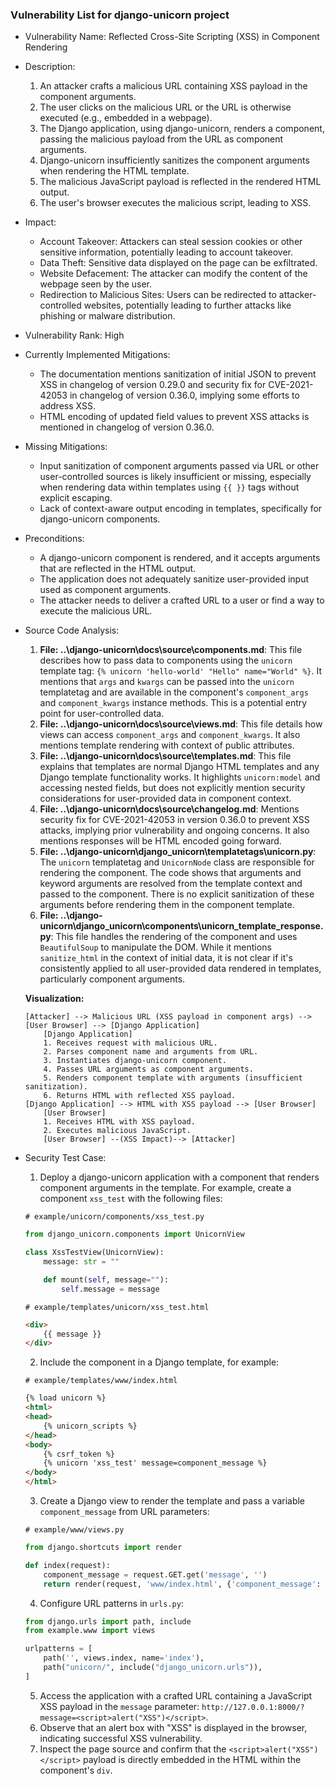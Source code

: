 ### Vulnerability List for django-unicorn project

* Vulnerability Name: Reflected Cross-Site Scripting (XSS) in Component Rendering

* Description:
    1. An attacker crafts a malicious URL containing XSS payload in the component arguments.
    2. The user clicks on the malicious URL or the URL is otherwise executed (e.g., embedded in a webpage).
    3. The Django application, using django-unicorn, renders a component, passing the malicious payload from the URL as component arguments.
    4. Django-unicorn insufficiently sanitizes the component arguments when rendering the HTML template.
    5. The malicious JavaScript payload is reflected in the rendered HTML output.
    6. The user's browser executes the malicious script, leading to XSS.

* Impact:
    - Account Takeover: Attackers can steal session cookies or other sensitive information, potentially leading to account takeover.
    - Data Theft: Sensitive data displayed on the page can be exfiltrated.
    - Website Defacement: The attacker can modify the content of the webpage seen by the user.
    - Redirection to Malicious Sites: Users can be redirected to attacker-controlled websites, potentially leading to further attacks like phishing or malware distribution.

* Vulnerability Rank: High

* Currently Implemented Mitigations:
    - The documentation mentions sanitization of initial JSON to prevent XSS in changelog of version 0.29.0 and security fix for CVE-2021-42053 in changelog of version 0.36.0, implying some efforts to address XSS.
    - HTML encoding of updated field values to prevent XSS attacks is mentioned in changelog of version 0.36.0.

* Missing Mitigations:
    - Input sanitization of component arguments passed via URL or other user-controlled sources is likely insufficient or missing, especially when rendering data within templates using `{{ }}` tags without explicit escaping.
    - Lack of context-aware output encoding in templates, specifically for django-unicorn components.

* Preconditions:
    - A django-unicorn component is rendered, and it accepts arguments that are reflected in the HTML output.
    - The application does not adequately sanitize user-provided input used as component arguments.
    - The attacker needs to deliver a crafted URL to a user or find a way to execute the malicious URL.

* Source Code Analysis:
    1. **File: ..\django-unicorn\docs\source\components.md**: This file describes how to pass data to components using the `unicorn` template tag: `{% unicorn 'hello-world' "Hello" name="World" %}`. It mentions that `args` and `kwargs` can be passed into the `unicorn` templatetag and are available in the component's `component_args` and `component_kwargs` instance methods. This is a potential entry point for user-controlled data.
    2. **File: ..\django-unicorn\docs\source\views.md**: This file details how views can access `component_args` and `component_kwargs`. It also mentions template rendering with context of public attributes.
    3. **File: ..\django-unicorn\docs\source\templates.md**:  This file explains that templates are normal Django HTML templates and any Django template functionality works. It highlights `unicorn:model` and accessing nested fields, but does not explicitly mention security considerations for user-provided data in component context.
    4. **File: ..\django-unicorn\docs\source\changelog.md**: Mentions security fix for CVE-2021-42053 in version 0.36.0 to prevent XSS attacks, implying prior vulnerability and ongoing concerns. It also mentions responses will be HTML encoded going forward.
    5. **File: ..\django-unicorn\django_unicorn\templatetags\unicorn.py**: The `unicorn` templatetag and `UnicornNode` class are responsible for rendering the component. The code shows that arguments and keyword arguments are resolved from the template context and passed to the component. There is no explicit sanitization of these arguments before rendering them in the component template.
    6. **File: ..\django-unicorn\django_unicorn\components\unicorn_template_response.py**: This file handles the rendering of the component and uses `BeautifulSoup` to manipulate the DOM. While it mentions `sanitize_html` in the context of initial data, it is not clear if it's consistently applied to all user-provided data rendered in templates, particularly component arguments.

    **Visualization:**

    ```
    [Attacker] --> Malicious URL (XSS payload in component args) --> [User Browser] --> [Django Application]
        [Django Application]
        1. Receives request with malicious URL.
        2. Parses component name and arguments from URL.
        3. Instantiates django-unicorn component.
        4. Passes URL arguments as component arguments.
        5. Renders component template with arguments (insufficient sanitization).
        6. Returns HTML with reflected XSS payload.
    [Django Application] --> HTML with XSS payload --> [User Browser]
        [User Browser]
        1. Receives HTML with XSS payload.
        2. Executes malicious JavaScript.
        [User Browser] --(XSS Impact)--> [Attacker]
    ```

* Security Test Case:
    1. Deploy a django-unicorn application with a component that renders component arguments in the template. For example, create a component `xss_test` with the following files:

    `# example/unicorn/components/xss_test.py`
    ```python
    from django_unicorn.components import UnicornView

    class XssTestView(UnicornView):
        message: str = ""

        def mount(self, message=""):
            self.message = message
    ```

    `# example/templates/unicorn/xss_test.html`
    ```html
    <div>
        {{ message }}
    </div>
    ```

    2. Include the component in a Django template, for example:

    `# example/templates/www/index.html`
    ```html
    {% load unicorn %}
    <html>
    <head>
        {% unicorn_scripts %}
    </head>
    <body>
        {% csrf_token %}
        {% unicorn 'xss_test' message=component_message %}
    </body>
    </html>
    ```

    3. Create a Django view to render the template and pass a variable `component_message` from URL parameters:

    `# example/www/views.py`
    ```python
    from django.shortcuts import render

    def index(request):
        component_message = request.GET.get('message', '')
        return render(request, 'www/index.html', {'component_message': component_message})
    ```

    4. Configure URL patterns in `urls.py`:

    ```python
    from django.urls import path, include
    from example.www import views

    urlpatterns = [
        path('', views.index, name='index'),
        path("unicorn/", include("django_unicorn.urls")),
    ]
    ```

    5. Access the application with a crafted URL containing a JavaScript XSS payload in the `message` parameter: `http://127.0.0.1:8000/?message=<script>alert("XSS")</script>`.
    6. Observe that an alert box with "XSS" is displayed in the browser, indicating successful XSS vulnerability.
    7. Inspect the page source and confirm that the `<script>alert("XSS")</script>` payload is directly embedded in the HTML within the component's `div`.
